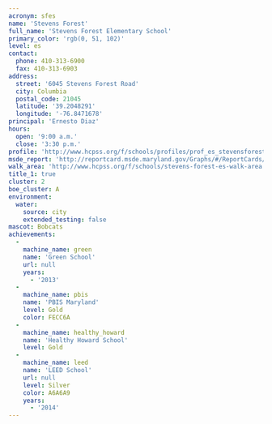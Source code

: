 ```yaml
---
acronym: sfes
name: 'Stevens Forest'
full_name: 'Stevens Forest Elementary School'
primary_color: 'rgb(0, 51, 102)'
level: es
contact:
  phone: 410-313-6900
  fax: 410-313-6903
address:
  street: '6045 Stevens Forest Road'
  city: Columbia
  postal_code: 21045
  latitude: '39.2048291'
  longitude: '-76.8471678'
principal: 'Ernesto Diaz'
hours:
  open: '9:00 a.m.'
  close: '3:30 p.m.'
profile: 'http://www.hcpss.org/f/schools/profiles/prof_es_stevensforest.pdf'
msde_report: 'http://reportcard.msde.maryland.gov/Graphs/#/ReportCards/ReportCardSchool/1//1/13/0204/'
walk_area: 'http://www.hcpss.org/f/schools/stevens-forest-es-walk-area.pdf'
title_1: true
cluster: 2
boe_cluster: A
environment:
  water:
    source: city
    extended_testing: false
mascot: Bobcats
achievements:
  -
    machine_name: green
    name: 'Green School'
    url: null
    years:
      - '2013'
  -
    machine_name: pbis
    name: 'PBIS Maryland'
    level: Gold
    color: FECC6A
  -
    machine_name: healthy_howard
    name: 'Healthy Howard School'
    level: Gold
  -
    machine_name: leed
    name: 'LEED School'
    url: null
    level: Silver
    color: A6A6A9
    years:
      - '2014'
---
```

